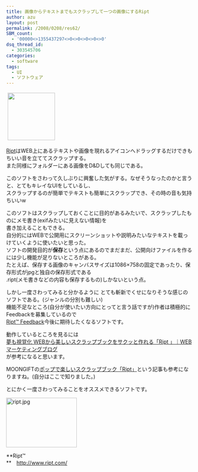```yaml
---
title: 画像からテキストまでもスクラップして一つの画像にするRipt
author: azu
layout: post
permalink: /2008/0208/res62/
SBM_count:
  - '00000<>1355437297<>0<>0<>0<>0<>0'
dsq_thread_id:
  - 303545706
categories:
  - software
tags:
  - UI
  - ソフトウェア
---
```

<img src="http://mozshot.nemui.org/shot?http://www.ript.com/" style="border: medium none " border="0" height="128" hspace="4" vspace="4" width="128" />

[Ript][1]はWEB上にあるテキストや画像を現れるアイコンへドラッグするだけできもちいい音を立ててスクラップする。  
また同様にフォルダーにある画像をD&Dしても同じである。

このソフトをさわって久しぶりに興奮した気がする。なぜそうなったのかと言うと、とてもキレイなUIをしているし、  
スクラップするのが簡単でテキストも簡単にスクラップでき、その時の音も気持ちいいw

このソフトはスクラップしておくことに目的があるみたいで、スクラップしたものにメモ書き(exifみたいに見えない情報)を  
書き加えることもできる。  
自分的にはWEBで公開用にスクリーンショットや説明みたいなテキストを載っけていくように使いたいと思った。  
ソフトの開発目的が**保存**という点にあるのでまだまだ、公開向けファイルを作るには少し機能が足りないところがある。  
たとえば、保存する画像のキャンバスサイズは1086×758の固定であったり、保存形式がjpgと独自の保存形式である  
.ript(メモ書きなどの内容も保存するもの)しかないという点。

しかし一度さわってみると分かるように とても斬新でくせになりそうな感じのソフトである。(ジャンルの分別も難しい)  
機能不足なところ(自分が使いたい方向にとってと言う話ですが)作者は積極的にFeedbackを募集しているので[  
Ript™ Feedback][2]今後に期待したくなるソフトです。

動作しているところを見るには  
[夢も視覚化 WEBから美しいスクラップブックをサクッと作れる「Ript 」｜WEBマーケティングブログ][3]  
が参考になると思います。

MOONGIFTの[ポップで楽しいスクラップブック「Ript」][4]という記事も参考になりますね。(自分はここで知りました。)

とにかく一度さわってみることをオススメできるソフトです。

[<img src="http://efcl.infol/wp-content/uploads/2008/02/ript.thumbnail.jpg" alt="ript.jpg" height="134" width="191" />][5]

**Ript™  
**　<http://www.ript.com/>

 [1]: http://www.ript.com/
 [2]: http://www.ript.com/feedback
 [3]: http://web-marketing.zako.org/web-tools/ript-make-beautiful-scrapbooks.html
 [4]: http://www.moongift.jp/2008/02/%e3%83%9d%e3%83%83%e3%83%97%e3%81%a7%e6%a5%bd%e3%81%97%e3%81%84%e3%82%b9%e3%82%af%e3%83%a9%e3%83%83%e3%83%97%e3%83%96%e3%83%83%e3%82%af%e3%80%8cript%e3%80%8d/ "Permalink"
 [5]: http://efcl.infol/wp-content/uploads/2008/02/ript.jpg "ript.jpg"